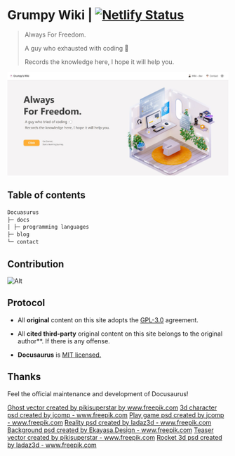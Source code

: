 # Grumpy Wiki | [![Netlify Status](https://api.netlify.com/api/v1/badges/40b00eef-dc45-4b30-a153-b52166784460/deploy-status)](https://app.netlify.com/sites/grumpy-wiki/deploys)

> Always For Freedom.
>
> A guy who exhausted with coding 💨
>
> Records the knowledge here, I hope it will help you.

![Site home](./static/img/homesite.jpg)

## Table of contents

```markdown
Docuasurus
├─ docs
│ ├─ programming languages
├─ blog
└─ contact
```

## Contribution

![Alt](https://repobeats.axiom.co/api/embed/5db9a49e987612800c8c6b89d1eac497f60dc341.svg 'Repobeats analytics image')

## Protocol

-   All **original** content on this site adopts the [GPL-3.0](http://www.thebigfly.com/gnu/FDLv1.3/) agreement.

-   All **cited third-party** original content on this site belongs to the original author\*\*. If there is any offense.

-   **Docusaurus** is [MIT licensed.](https://github.com/facebook/docusaurus/blob/main/LICENSE)

## Thanks

Feel the official maintenance and development of Docusaurus!

<a href="https://www.freepik.com/vectors/ghost">Ghost vector created by pikisuperstar by www.freepik.com</a>
<a href="https://www.freepik.com/psd/3d-character">3d character psd created by jcomp - www.freepik.com</a>
<a href='https://www.freepik.com/psd/play-game'>Play game psd created by jcomp - www.freepik.com</a>
<a href='https://www.freepik.com/psd/reality'>Reality psd created by ladaz3d - www.freepik.com</a>
<a href='https://www.freepik.com/psd/background'>Background psd created by Ekayasa.Design - www.freepik.com</a>
<a href="https://www.freepik.com/vectors/teaser">Teaser vector created by pikisuperstar - www.freepik.com</a>
<a href='https://www.freepik.com/psd/rocket-3d'>Rocket 3d psd created by ladaz3d - www.freepik.com</a>
